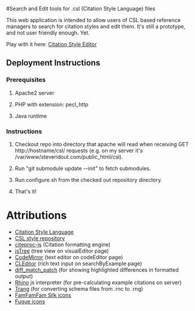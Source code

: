 #Search and Edit tools for .csl (Citation Style Language) files

This web application is intended to allow users of CSL based reference managers to search for citation styles and edit them. It's still a prototype, and not user friendly enough. Yet.

Play with it here: [Citation Style Editor](http://steveridout.com/csl/)

## Deployment Instructions

### Prerequisites

1. Apache2 server

2. PHP with extension: pecl\_http

3. Java runtime

### Instructions

1. Checkout repo into directory that apache will read when receiving GET http://hostname/csl/ requests (e.g. on my server it's /var/www/steveridout.com/public\_html/csl).

2. Run "git submodule update --init" to fetch submodules.

3. Run configure.sh from the checked out repository directory.

4. That's it!

# Attributions 

- [Citation Style Language](http://citationstyles.org/)
- [CSL style repository](https://github.com/citation-style-language/styles)
- [citeproc-js](http://gsl-nagoya-u.net/http/pub/citeproc-doc.html) (Citation formatting engine)
- [jsTree](http://www.jstree.com/) (tree view on visualEditor page)
- [CodeMirror](http://codemirror.net/) (text editor on codeEditor page)
- [CLEditor](http://premiumsoftware.net/cleditor/) (rich text input on searchByExample page)
- [diff\_match\_patch](http://code.google.com/p/google-diff-match-patch/) (for showing highlighted differences in formatted output)
- [Rhino](http://www.mozilla.org/rhino/) js interpreter (for pre-calculating example citations on server)
- [Trang](http://www.thaiopensource.com/relaxng/trang.html) (for converting schema files from .rnc to .rng)
- [FamFamFam Silk icons](http://www.famfamfam.com/lab/icons/silk/)
- [Fugue icons](http://p.yusukekamiyamane.com/)
